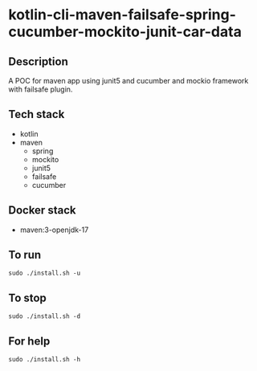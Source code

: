 # kotlin-cli-maven-failsafe-spring-cucumber-mockito-junit-car-data

## Description
A POC for maven app using junit5
and cucumber and mockio framework
 with failsafe plugin.

## Tech stack
- kotlin
- maven
	- spring
	- mockito
  - junit5
  - failsafe
  - cucumber

## Docker stack
- maven:3-openjdk-17

## To run
`sudo ./install.sh -u`

## To stop
`sudo ./install.sh -d`

## For help
`sudo ./install.sh -h`
